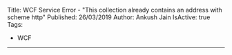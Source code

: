 Title: WCF Service Error - "This collection already contains an address with scheme http"
Published: 26/03/2019
Author: Ankush Jain
IsActive: true
Tags:
  - WCF
---
